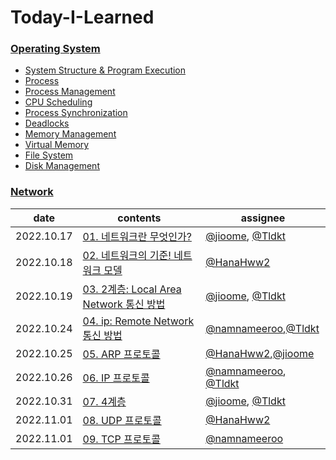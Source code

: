 # Today-I-Learned

### [Operating System](https://github.com/Growth-Collectors/OS-study)
- [System Structure & Program Execution](https://github.com/Growth-Collectors/OS-study/blob/b61ce2d79ed9c99292759e77d44b6c0abdcbab88/System%20Structure%20&%20Program%20Execution.md)
- [Process](https://github.com/Growth-Collectors/OS-study/blob/2095a576f0d19a85b1968706313c5b4e0e08ffa8/Process.md)
- [Process Management](https://github.com/Growth-Collectors/OS-study/blob/84c1b44250cd89bad6c5ab5a7b44e0f11fcc4414/Process%20Management.md)
- [CPU Scheduling](https://github.com/Growth-Collectors/OS-study/blob/main/CPU%20Scheduling.md)
- [Process Synchronization](https://github.com/Growth-Collectors/OS-study/blob/main/Process%20Synchronization%20(Critical%20Section).md) 
- [Deadlocks](https://github.com/Growth-Collectors/OS-study/blob/2685b7853bf688f8b590a0b2be58d81b16b8be29/Deadlocks.md)
- [Memory Management](./memory-management.md)
- [Virtual Memory](./virtual-memory.md)
- [File System](./File-System.md)
- [Disk Management](./Disk-Management.md)

### [Network](https://github.com/Growth-Collectors/Network-study)

date|contents|assignee
--|--|--
2022.10.17|[01. 네트워크란 무엇인가?](https://github.com/Growth-Collectors/Network-study/blob/f4026aba4cc789238a587f8bdf672124b01b8647/01.%20%EB%84%A4%ED%8A%B8%EC%9B%8C%ED%81%AC%EB%9E%80%20%EB%AC%B4%EC%97%87%EC%9D%B8%EA%B0%80%3F.md)| [@jioome](https://github.com/jioome), [@Tldkt](https://github.com/Tldkt)
2022.10.18|[02. 네트워크의 기준! 네트워크 모델](https://github.com/Growth-Collectors/Network-study/blob/4c4c679eb5fe8f06cdec06f07eab6b6ba784172f/02.%20%EB%84%A4%ED%8A%B8%EC%9B%8C%ED%81%AC%EC%9D%98%20%EA%B8%B0%EC%A4%80-%EB%84%A4%ED%8A%B8%EC%9B%8C%ED%81%AC%20%EB%AA%A8%EB%8D%B8.md)|[@HanaHww2](https://github.com/HanaHww2)
2022.10.19|[03. 2계층: Local Area Network 통신 방법](https://github.com/Growth-Collectors/Network-study/blob/4c4c679eb5fe8f06cdec06f07eab6b6ba784172f/03.%202%EA%B3%84%EC%B8%B5-%EA%B0%80%EA%B9%8C%EC%9D%B4%20%EC%9E%88%EB%8A%94%20%EB%84%A4%ED%8A%B8%EC%9B%8C%ED%81%AC.md)|[@jioome](https://github.com/jioome), [@Tldkt](https://github.com/Tldkt)
2022.10.24|[04. ip: Remote Network 통신 방법](https://github.com/Growth-Collectors/Network-study/blob/main/04.%20%EB%84%A4%ED%8A%B8%EC%9B%8C%ED%81%AC%20%EA%B3%84%EC%B8%B5.md)|[@namnameeroo](https://github.com/namnameeroo),[@Tldkt](https://github.com/Tldkt)
2022.10.25|[05. ARP 프로토콜](https://github.com/Growth-Collectors/Network-study/blob/main/05.%20ARP%20%ED%94%84%EB%A1%9C%ED%86%A0%EC%BD%9C.md)|[@HanaHww2](https://github.com/HanaHww2),[@jioome](https://github.com/jioome)
2022.10.26|[06. IP 프로토콜](https://github.com/Growth-Collectors/Network-study/blob/4c4c679eb5fe8f06cdec06f07eab6b6ba784172f/06-1.%20%EB%A9%80%EB%A6%AC%20%EC%9E%88%EB%8A%94%20%EC%BB%B4%ED%93%A8%ED%84%B0%EB%81%BC%EB%A6%AC%EC%9D%98%20%EB%8D%B0%EC%9D%B4%ED%84%B0%20%EC%A0%84%EC%86%A1.md)|[@namnameeroo](https://github.com/namnameeroo), [@Tldkt](https://github.com/Tldkt)
2022.10.31|[07. 4계층 ](https://github.com/Growth-Collectors/Network-study/blob/main/07.%204%EA%B3%84%EC%B8%B5%20%EC%9D%B4%EB%A1%A0%20-%20%EC%BB%B4%ED%93%A8%ED%84%B0%EC%9D%98%20%ED%94%84%EB%A1%9C%EA%B7%B8%EB%9E%A8%EB%81%BC%EB%A6%AC%EB%8A%94%20%EC%9D%B4%EB%A0%87%EA%B2%8C%20%EB%8D%B0%EC%9D%B4%ED%84%B0%EB%A5%BC%20%EC%A3%BC%EA%B3%A0%20%EB%B0%9B%EB%8A%94%EB%8B%A4.md)|[@jioome](https://github.com/jioome), [@Tldkt](https://github.com/Tldkt)
2022.11.01|[08. UDP 프로토콜](https://github.com/Growth-Collectors/Network-study/blob/5f44fc4aeca2fa7b6350955d54ccf4fc430b6cb9/08.%20UDP%20%ED%94%84%EB%A1%9C%ED%86%A0%EC%BD%9C.md)| [@HanaHww2](https://github.com/HanaHww2)
2022.11.01|[09. TCP 프로토콜](https://github.com/Growth-Collectors/Network-study/blob/baa726d87983b082bd6eec1871825c934fda22b1/09.%20%20%EC%97%B0%EA%B2%B0%EC%A7%80%ED%96%A5%ED%98%95%20TCP%20%ED%94%84%EB%A1%9C%ED%86%A0%EC%BD%9C.md)| [@namnameeroo](https://github.com/namnameeroo)
